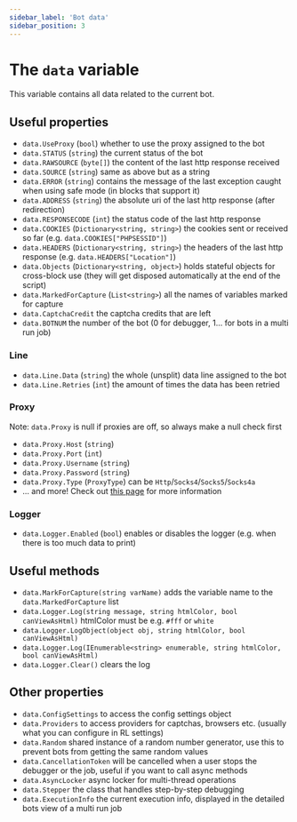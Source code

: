 ```yaml
---
sidebar_label: 'Bot data'
sidebar_position: 3
---
```


# The `data` variable
This variable contains all data related to the current bot.

## Useful properties
- `data.UseProxy` (`bool`) whether to use the proxy assigned to the bot
- `data.STATUS` (`string`) the current status of the bot
- `data.RAWSOURCE` (`byte[]`) the content of the last http response received
- `data.SOURCE` (`string`) same as above but as a string
- `data.ERROR` (`string`) contains the message of the last exception caught when using safe mode (in blocks that support it)
- `data.ADDRESS` (`string`) the absolute uri of the last http response (after redirection)
- `data.RESPONSECODE` (`int`) the status code of the last http response
- `data.COOKIES` (`Dictionary<string, string>`) the cookies sent or received so far (e.g. `data.COOKIES["PHPSESSID"]`)
- `data.HEADERS` (`Dictionary<string, string>`) the headers of the last http response (e.g. `data.HEADERS["Location"]`)
- `data.Objects` (`Dictionary<string, object>`) holds stateful objects for cross-block use (they will get disposed automatically at the end of the script)
- `data.MarkedForCapture` (`List<string>`) all the names of variables marked for capture
- `data.CaptchaCredit` the captcha credits that are left
- `data.BOTNUM` the number of the bot (0 for debugger, 1... for bots in a multi run job)

### Line
- `data.Line.Data` (`string`) the whole (unsplit) data line assigned to the bot
- `data.Line.Retries` (`int`) the amount of times the data has been retried

### Proxy
Note: `data.Proxy` is null if proxies are off, so always make a null check first
- `data.Proxy.Host` (`string`)
- `data.Proxy.Port` (`int`)
- `data.Proxy.Username` (`string`)
- `data.Proxy.Password` (`string`)
- `data.Proxy.Type` (`ProxyType`) can be `Http`/`Socks4`/`Socks5`/`Socks4a`
- ... and more! Check out [this page](../proxies/proxies-for-config-makers.md) for more information

### Logger
- `data.Logger.Enabled` (`bool`) enables or disables the logger (e.g. when there is too much data to print)

## Useful methods
- `data.MarkForCapture(string varName)` adds the variable name to the `data.MarkedForCapture` list
- `data.Logger.Log(string message, string htmlColor, bool canViewAsHtml)` htmlColor must be e.g. `#fff` or `white`
- `data.Logger.LogObject(object obj, string htmlColor, bool canViewAsHtml)`
- `data.Logger.Log(IEnumerable<string> enumerable, string htmlColor, bool canViewAsHtml)`
- `data.Logger.Clear()` clears the log

## Other properties
- `data.ConfigSettings` to access the config settings object
- `data.Providers` to access providers for captchas, browsers etc. (usually what you can configure in RL settings)
- `data.Random` shared instance of a random number generator, use this to prevent bots from getting the same random values
- `data.CancellationToken` will be cancelled when a user stops the debugger or the job, useful if you want to call async methods
- `data.AsyncLocker` async locker for multi-thread operations
- `data.Stepper` the class that handles step-by-step debugging
- `data.ExecutionInfo` the current execution info, displayed in the detailed bots view of a multi run job
